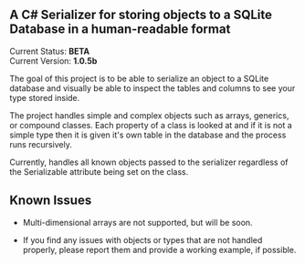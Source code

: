 A C# Serializer for storing objects to a SQLite Database in a human-readable format
-----------------------------------------------------------------------------------
Current Status: **BETA**<br />
Current Version: **1.0.5b**

The goal of this project is to be able to serialize an object to a SQLite database
and visually be able to inspect the tables and columns to see your type stored
inside.

The project handles simple and complex objects such as arrays, generics, or compound
classes. Each property of a class is looked at and if it is not a simple type
then it is given it's own table in the database and the process runs recursively.

Currently, handles all known objects passed to the serializer regardless of the
Serializable attribute being set on the class.

Known Issues
------------
- Multi-dimensional arrays are not supported, but will be soon.

* If you find any issues with objects or types that are not handled properly, please report them and provide a working example, if possible.